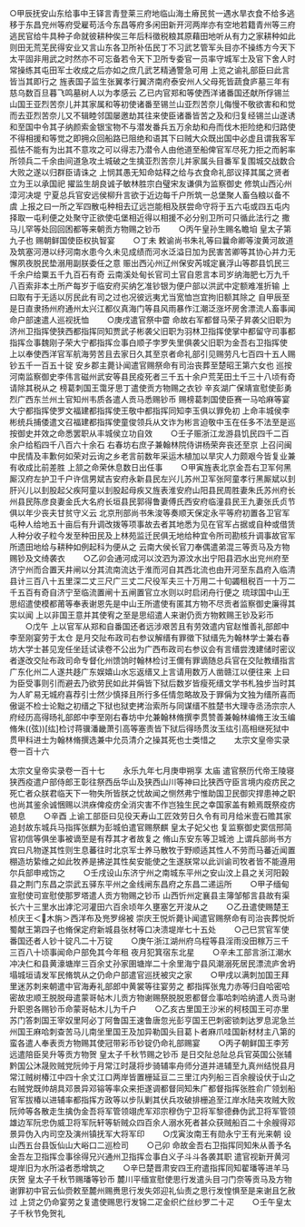 <!-- { "loadSidebar": true } -->
○甲辰抚安山东给事中王铎言青登莱三府地临山海土瘠民贫一遇水旱衣食不给多逃移于东昌兖州等府受雇苟活今东昌等府多闲田新开河两岸亦有空地若籍青州等三府逃民官给牛具种子命就彼耕种俟三年后科徵税粮其原藉田地听从有力之家耕种如此则田无荒芜民得安业又言山东各卫所补伍民丁不习武艺管军头目亦不操练方今天下太平固非用武之时然亦不可忘备若令天下卫所专委官一员率守城军士及官下舍人时常操练其屯田军士收成之后亦如之庶几武艺精通警急可用  上览之谕礼部臣曰此言皆当其即行之  旌表国子监生张翼孝行翼济南府泰安州人父母死皆蔬食庐墓三年有慈乌数百旦暮飞鸣墓树人以为孝感云  乙已内官郑和等使西洋诸番国还献所俘锡兰山国王亚烈苦奈儿并其家属和等初使诸番至锡兰山亚烈苦奈儿侮慢不敬欲害和和觉而去亚烈苦奈儿又不辑睦邻国屡邀劫其往来使臣诸番皆苦之及和归复经锡兰山遂诱和至国中令其子纳颜索金银宝物不与潜发番兵五万余劫和舟而伐木拒险绝和归路使不得相援和等觉之即拥众回船路已阻绝和语其下曰贼大众既出国中必虚且谓我客军孤怯不能有为出其不意攻之可以得志乃潜令人由他道至船俾官军尽死力拒之而躬率所领兵二千余由间道急攻土城破之生擒亚烈苦奈儿并家属头目番军复围城交战数合大败之遂以归群臣请诛之  上悯其愚无知命姑释之给与衣食命礼部议择其属之贤者立为王以承国祀  擢监生胡良诚子敏林胜宗白璧宋友谦俱为监察御史  修筑山西沁州漳河决堤  宁夏总兵官安远侯柳升言欲于近边每千户所筑一总堡聚人畜刍粮以备不虞  上报之曰一所之军四散屯种相去辽远岂能相及朕尝命守将于五六屯或四五屯内择取一屯利便之处聚守正欲使屯堡相近得以相援不必分别卫所可只循此法行之  撒马儿罕等处回回困都等来朝贡方物赐之钞币　　
○丙午皇孙生赐名瞻垍  皇太子第九子也  赐朝鲜国使臣权执智宴
　　○丁未  敕谕尚书朱礼等曰曩命卿等浚黄河故道及筑塞河港以纾河南水患今久未见成绩而河水泛溢日加为民害苦卿等其协心并力无懈夙夜脱民垫溺用副朕委任之意  赈出西沁州辽州保安芮城定襄浮山等郡县饥民三千余户给粟五千九百石有奇  云南溪处甸长官司土官自恩言本司岁纳海肥七万九千八百索非本土所产每岁于临安府买纳乞准钞银为便户部以洪武中定额难准折输  上曰取有于无适以厉民此有司之过也况彼远夷尤当宽恤岂宜拘旧额其除之  自甲辰至是日直隶扬州府通州太兴江都仪真海门等县风雨暴作江潮泛涨坏房舍漂流人畜事闻命户部速遣人巡视抚恤
　　○庚戌遣官祭中霤  命故右军都督马荣子昇袭父旧职为济州卫指挥使狭西都指挥同知贾武子彬袭父旧职为羽林卫指挥使掌中都留守司事都指挥佥事魏刚子荣大宁都指挥佥事白顺子孛罗失里俱袭父旧职为金吾右卫指挥使  上以奉使西洋官军航海劳苦且去家日久其至京者命礼部引见赐劳凡七百四十五人赐钞五千一百五十锭  安乡郡主薨讣闻遣官赐祭命有司治丧葬至楚昭王第六女也  巡按河南监察御史李伟言磁州武安等县民疫死者三千五十余户荒芜田土千三十八顷有奇请除其税从之  榜葛刺国王霭牙思丁遣使贡方物赐之衣钞  辛亥湖广保靖宣慰使彭勇烈广西东兰州土官知州韦质各遣人贡马悉赐钞币  赐榜葛刺国使臣赛一马哈麻等宴  大宁都指挥使罗文福建都指挥使王敬中都指挥同知李玉俱以罪免初  上命丰城侯李彬统兵捕倭遣文召福建都指挥使童俊领兵从文诈为彬言迫敬中玉在任多不法至是巡按御史并效之命悉罢职从丰城侯立功自效
　　○壬子赈浙江龙游县饥民四千二百余户给稻四千八百六十余石  右春坊右庶子兼翰林院侍讲杨荣奔丧还至京  上召问闽中民情及丰歉何如荣对云询之乡老言前数年采运木植加以旱灾人力颇艰今皆复业兼有收成比前差胜  上颔之命荣休息数日出任事
　　○甲寅旌表北京金吾右卫军何黑厮汉府左护卫千户许信男斌吉安府永新县民左兴儿苏州卫军张阿童孝行黑厮斌以刲肝兴儿以刲股起父疾阿童以刲股起母疾又旌表淮安府山阳县民周胜妻朱氏苏州府长州县民陈彦良妻金氏大名府长垣县民郭得鲁妻傅氏西安府临潼县民王九妻张氏贞节俱以年少丧夫甘贫守义云  北京刑部尚书朱浚等奏顺天保定永平等府初置各卫官军屯种人给地五十亩后有升调改拨等项事故去者其地悉为见在官军占据或自种或借赁人种分收子粒今发至种田民及上林苑监迁民俱无地给种宜令所司勘核升调事故官军所遗田地给与耕种如例起科为便从之  云南大侯长官刀奉偶遣弟混三等贡马及方物赐钞及文绮袭衣
　　○乙卯会通河成河以汶泗为源汶水出宁阳县泗水出兖州府至济宁州而合置天井闸以分其流南流达于淮而河自其西北流也由开河至东昌府入临清县计三百八十五里深二丈三尺广三丈二尺役军夫三十万用二十旬蠲租税百一十万二千五百有奇自济宁至临流置闸十五闸置官立水则以时启闭舟行便之  琉球国中山王思绍遣使模都莆等奉表谢恩先是中山王所遣使有匿其方物不尽贡者监察御史廉得其实以闻  上以非国王意并其使宥之至是思绍遣人来谢仍贡方物敕赐王钞及彩币
　　○戊午  上以官军从郑和自番国还者远涉艰苦且有劳效遣内官赵惟善礼部郎中李至刚宴劳于太仓  是月交阯布政司右参议解缙有罪徵下狱缙先为翰林学士兼右春坊大学士甚见宠任坐廷试读卷不公出为广西布政司右参议会有言缙尝洩建储时密议者遂改交阯布政司命专督化州馈饷时翰林检讨王儞有罪谪随总兵官在交阯教缙指言广东化州二人遂共趍广东娱嬉山水忘返缙又上言请用数万人凿赣江以便往来  上曰为臣受事则引而避去乃欲劳民如此并偁皆下狱后数岁皆瘦死缙文学书札独步当时其为人旷易无城府喜荐引士然少慎择且所行多任情忽略故及于罪偁为文独为缙所喜而傲诞不检士论黜之初缙之下狱也狱吏拷治索所与同谋缙不胜楚书大理寺丞汤宗宗人府经历高得旸礼部郎中李至刚右春坊中允兼翰林脩撰李贯赞善兼翰林编脩王汝玉编脩朱((弦))[纮]检讨蒋骥潘畿萧引高等塞责皆下狱后得旸贯汝玉纮引高相继死狱中贯甲科进士为翰林脩撰选兼中允员清介之操其死也士类惜之
　　太宗文皇帝实录卷一百十六


太宗文皇帝实录卷一百十七
　　永乐九年七月庚申朔享  太庙  遣官祭历代帝王陵寝  狭西疫遣户部侍郎王彰往祭西岳华山及狭西山川等神曰比狭西守臣言境内疫疠民之死亡者众朕君临天下一物失所皆朕之忧故闻之恻然弗宁惟助国卫民御灾捍患神之职也尚其鉴余诚悃赐以洪庥俾疫疠全消灾害不作岂独生民之幸国家盖有赖焉既祭疫疠顿息
　　○辛酉  上谕工部臣曰见役天寿山工匠效劳日久令有司月给米壹石赡其家  追封故东城兵马指挥张麒为彭城伯遣官赐祭麒  皇太子妃父也  复监察御史窦信邢简官初信等俱坐事被谪至是有荐其才者故复之  脩山东安东等卫城池  上谓兵部尚书方宾曰凡物遂其性则生息蕃往时北京军士养马散牧于野顺适其性人不劳而马蕃近闻置棚造坊絷维之如此牧养是拂逆其性矣安能使之生遂朕常以此训谕司牧者皆不能遵用尔兵部申戒饬之
　　○壬戌设山东济宁州之南城东平州之安山汶上县之关河阳榖县之荆门东昌之崇武五驿东平州之金线闸东昌府之东昌二递运所
　　○甲子缅甸宣慰使司宣慰使那罗塔遣人贡方物赐之钞币  山西忻州定襄县主簿邹郁言县故有渠长六十三里水出滹沱河灌田六百余顷年久壅塞乞开浚从之
　　○乙丑遣使赐楚王桢庆王＜木旃＞西洋布及兠罗绵被  崇庆王悦炘薨讣闻遣官赐祭命有司治丧葬悦炘蜀献王第四子也脩保定府新城县张材等口决溃堤岸七十五处
　　○己巳赏官军使番国还者人钞十锭凡二十万锭
　　○庚午浙江湖州府乌程等县淫雨没田稼万三千三百八十顷事闻命户部免其今年租  夜月犯箕宿东北星
　　○辛未工部言浙江潮水冲决仁和县黄濠塘岸三百余丈孙家圉塘岸二十余里海宁县风潮溺死居民漂流庐舍坍塌城垣请发军民脩筑从之仍命户部遣官巡抚被灾之家
　　○甲戌以满刺加国王拜里迷苏刺来朝遣中官海寿礼部郎中黄裳等往宴劳之  都指挥张鬼力赤等归自哈密哈密故忠顺王脱脱母遣蒙哥帖木儿贡方物谢赐祭脱脱恩都督佥事哈刺哈纳遣人贡马谢升职恩各赐钞币命蒙哥帖木儿为千户
　　○乙亥古里国王沙米的柯枝国王可亦里苏门答刺国王宰奴里阿必丁阿鲁国王速鲁唐忽光彭亨国王巴刺密锁刺达罗息泥急兰州国王麻哈刺查苦马儿南坐里国王及加异勒国头目葛卜者麻爪哇国新材材主八第的蛮各遣人奉表贡方物赐其使冠带彩币钞锭仍命礼部赐宴
　　○丙子朝鲜国王李芳远遣陪臣吴升等贡方物贺  皇太子千秋节赐之钞币  是日交阯总阯总兵官英国公张辅黔国公沐晟败贼党阮帅于月常江时晟将步骑辅率舟师分道并进辅至九真州结悦县月常江贼树椿江中四十余丈江口两岸皆置栅延亘二三里江内列船三百余艘设伏于山之右贼党既帅胡具邓景异邓镕等率众来拒遂调都督同知朱广都督指挥张胜俞广领划船官军拔椿以进辅率都指挥方政等以步队剿其伏兵攻破排栅追至江岸水陆夹攻贼大败阮帅等各散走生擒伪金吾将军管领翊虎军邓宗穆伪宁卫将军黎德彝伪武卫将军管领雄边军阮忠伪威卫将军阮轩等斩贼众四百余人溺水死者甚众获贼船百二十余艘得邓景异伪入内司空及演州镇抚军大将军印
　　○戊寅汝南王有勋永宁王有光来朝  设山西五台县饭仙山大峪口二巡检司
　　○己卯  命故金吾右卫指挥同知朱从善予名金吾左卫指挥佥事徐得兄兴通州卫指挥佥事白义子斗斗各袭其职  遣官视新开黄河堤岸旧为水所溢者悉增筑之
　　○辛巳楚晋肃安四王府遣指挥同知翟璠等进羊马庆贺  皇太子千秋节赐璠等钞币  麓川平缅宣慰使思行发遣头目刁门奈等贡马及方物谢罪初中官云仙赍敕至麓州赐赉思行发失郊迎礼仙责之思行发惶惧至是来谢且乞赦过  上贷之仍命宴劳之复遣使赐思行发锦二疋金织纻丝纱罗二十疋
　　○壬午皇太子千秋节免贺礼
